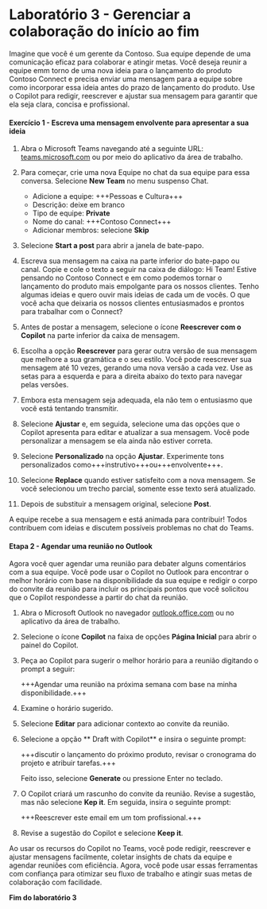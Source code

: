 # Laboratório 3 - Gerenciar a colaboração do início ao fim

Imagine que você é um gerente da Contoso. Sua equipe depende de uma comunicação eficaz para colaborar e atingir metas. Você deseja reunir a equipe emm torno de uma nova ideia para o lançamento do produto Contoso Connect e precisa enviar uma mensagem para a equipe sobre como incorporar essa ideia antes do prazo de lançamento do produto. Use o Copilot para redigir, reescrever e ajustar sua mensagem para garantir que ela seja clara, concisa e profissional.

#### Exercício 1 - Escreva uma mensagem envolvente para apresentar a sua ideia

1. Abra o Microsoft Teams navegando até a seguinte URL: [teams.microsoft.com](https://teams.microsoft.com) ou por meio do aplicativo da área de trabalho.

1. Para começar, crie uma nova Equipe no chat da sua equipe para essa conversa. Selecione **New Team** no menu suspenso Chat.

    - Adicione a equipe: +++Pessoas e Cultura+++
    - Descrição: deixe em branco
    - Tipo de equipe: **Private**
    - Nome do canal: +++Contoso Connect+++
    - Adicionar membros: selecione **Skip**

1. Selecione **Start a post** para abrir a janela de bate-papo.

1. Escreva sua mensagem na caixa na parte inferior do bate-papo ou canal. Copie e cole o texto a seguir na caixa de diálogo: Hi Team! Estive pensando no Contoso Connect e em como podemos tornar o lançamento do produto mais empolgante para os nossos clientes. Tenho algumas ideias e quero ouvir mais ideias de cada um de vocês. O que você acha que deixaria os nossos clientes entusiasmados e prontos para trabalhar com o Connect?

1. Antes de postar a mensagem, selecione o ícone **Reescrever com o Copilot** na parte inferior da caixa de mensagem.

1. Escolha a opção **Reescrever** para gerar outra versão de sua mensagem que melhore a sua gramática e o seu estilo. Você pode reescrever sua mensagem até 10 vezes, gerando uma nova versão a cada vez. Use as setas para a esquerda e para a direita abaixo do texto para navegar pelas versões.

1. Embora esta mensagem seja adequada, ela não tem o entusiasmo que você está tentando transmitir.

1. Selecione **Ajustar** e, em seguida, selecione uma das opções que o Copilot apresenta para editar e atualizar a sua mensagem. Você pode personalizar a mensagem se ela ainda não estiver correta.

1. Selecione **Personalizado** na opção **Ajustar**. Experimente tons personalizados como+++instrutivo+++ou+++envolvente+++.

1. Selecione **Replace** quando estiver satisfeito com a nova mensagem. Se você selecionou um trecho parcial, somente esse texto será atualizado.

1. Depois de substituir a mensagem original, selecione **Post**.

A equipe recebe a sua mensagem e está animada para contribuir! Todos contribuem com ideias e discutem possíveis problemas no chat do Teams.

#### Etapa 2 - Agendar uma reunião no Outlook

Agora você quer agendar uma reunião para debater alguns comentários com a sua equipe. Você pode usar o Copilot no Outlook para encontrar o melhor horário com base na disponibilidade da sua equipe e redigir o corpo do convite da reunião para incluir os principais pontos que você solicitou que o Copilot respondesse a partir do chat da reunião.

1. Abra o Microsoft Outlook no navegador [outlook.office.com](https://outlook.office.com) ou no aplicativo da área de trabalho.

1. Selecione o ícone **Copilot** na faixa de opções **Página Inicial** para abrir o painel do Copilot.

1. Peça ao Copilot para sugerir o melhor horário para a reunião digitando o prompt a seguir:

    +++Agendar uma reunião na próxima semana com base na minha disponibilidade.+++

1. Examine o horário sugerido.

1. Selecione **Editar** para adicionar contexto ao convite da reunião.

1. Selecione a opção ** Draft with Copilot** e insira o seguinte prompt:

    +++discutir o lançamento do próximo produto, revisar o cronograma do projeto e atribuir tarefas.+++

    Feito isso, selecione **Generate** ou pressione Enter no teclado.

1. O Copilot criará um rascunho do convite da reunião. Revise a sugestão, mas não selecione **Kep it**. Em seguida, insira o seguinte prompt:

    +++Reescrever este email em um tom profissional.+++

1. Revise a sugestão do Copilot e selecione **Keep it**.

Ao usar os recursos do Copilot no Teams, você pode redigir, reescrever e ajustar mensagens facilmente, coletar insights de chats da equipe e agendar reuniões com eficiência. Agora, você pode usar essas ferramentas com confiança para otimizar seu fluxo de trabalho e atingir suas metas de colaboração com facilidade.

**Fim do laboratório 3**
